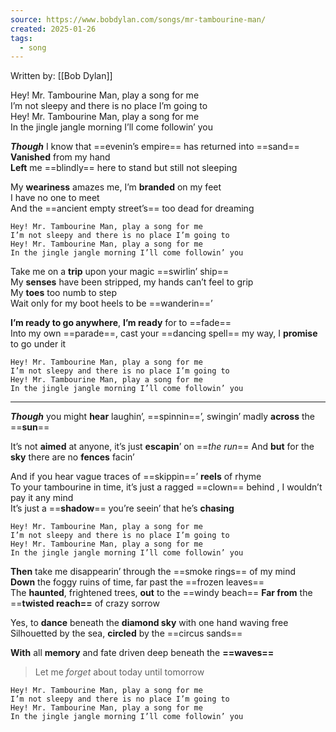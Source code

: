```yaml
---
source: https://www.bobdylan.com/songs/mr-tambourine-man/
created: 2025-01-26
tags:
  - song
---
```

Written by: [[Bob Dylan]]

Hey! Mr. Tambourine Man, play a song for me  
I’m not sleepy and there is no place I’m going to  
Hey! Mr. Tambourine Man, play a song for me  
In the jingle jangle morning I’ll come followin’ you

***Though*** I know that ==evenin’s empire== has returned into ==sand==  
**Vanished** from my hand  
**Left** me ==blindly== here to stand but still not sleeping  

My **weariness** amazes me, I’m **branded** on my feet  
I have no one to meet  
And the ==ancient empty street’s== too dead for dreaming

    Hey! Mr. Tambourine Man, play a song for me  
    I’m not sleepy and there is no place I’m going to  
    Hey! Mr. Tambourine Man, play a song for me  
    In the jingle jangle morning I’ll come followin’ you
    


Take me on a **trip** upon your magic ==swirlin’ ship==  
My **senses** have been stripped, my hands can’t feel to grip  
My **toes** too numb to step  
Wait only for my boot heels to be ==wanderin==’  

**I’m ready to go anywhere**, **I’m ready** for to ==fade==  
Into my own ==parade==, cast your ==dancing spell== my way, I **promise** to go under it




    Hey! Mr. Tambourine Man, play a song for me  
    I’m not sleepy and there is no place I’m going to  
    Hey! Mr. Tambourine Man, play a song for me  
    In the jingle jangle morning I’ll come followin’ you

---

***Though*** you might **hear** laughin’, ==spinnin==’, swingin’ madly **across** the ==**sun**== 

It’s not **aimed** at anyone,
it’s just **escapin**’ on ==*the run*==
And **but** for the **sky** there are no **fences** facin’  

And if you hear vague traces of ==skippin==’ **reels** of rhyme  
To your tambourine in time,
it’s just a ragged ==clown== behind , I wouldn’t pay it any mind  
It’s just a ==**shadow**== you’re seein’ that he’s **chasing**




  
    Hey! Mr. Tambourine Man, play a song for me  
    I’m not sleepy and there is no place I’m going to  
    Hey! Mr. Tambourine Man, play a song for me  
    In the jingle jangle morning I’ll come followin’ you

**Then** take me disappearin’ through the ==smoke rings== of my mind  
**Down** the foggy ruins of time, far past the ==frozen leaves==  
The **haunted**, frightened trees,
**out** to the ==windy beach==
**Far from** the ==**twisted reach==** of crazy sorrow  

Yes, to **dance** beneath the **diamond sky** with one hand waving free  
Silhouetted by the sea, **circled** by the ==circus sands==  

**With** all **memory** and fate driven deep beneath the **==waves==**

> Let me *forget* about today until tomorrow


    Hey! Mr. Tambourine Man, play a song for me  
    I’m not sleepy and there is no place I’m going to  
    Hey! Mr. Tambourine Man, play a song for me  
    In the jingle jangle morning I’ll come followin’ you

